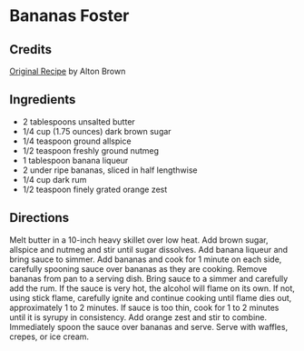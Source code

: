 # Bananas Foster 

<!-- BEGIN content -->

## Credits

[Original Recipe](http://www.foodnetwork.com/food/recipes/recipe/0,,FOOD_9936_27214,00.html "http://www.foodnetwork.com/food/recipes/recipe/0,,FOOD 9936 27214,00.html") by Alton Brown

## Ingredients

- 2 tablespoons unsalted butter
- 1/4 cup (1.75 ounces) dark brown sugar
- 1/4 teaspoon ground allspice
- 1/2 teaspoon freshly ground nutmeg
- 1 tablespoon banana liqueur
- 2 under ripe bananas, sliced in half lengthwise
- 1/4 cup dark rum
- 1/2 teaspoon finely grated orange zest

## Directions

Melt butter in a 10-inch heavy skillet over low heat. Add brown sugar, allspice and nutmeg and stir until sugar dissolves. Add banana liqueur and bring sauce to simmer. Add bananas and cook for 1 minute on each side, carefully spooning sauce over bananas as they are cooking. Remove bananas from pan to a serving dish. Bring sauce to a simmer and carefully add the rum. If the sauce is very hot, the alcohol will flame on its own. If not, using stick flame, carefully ignite and continue cooking until flame dies out, approximately 1 to 2 minutes. If sauce is too thin, cook for 1 to 2 minutes until it is syrupy in consistency. Add orange zest and stir to combine. Immediately spoon the sauce over bananas and serve. Serve with waffles, crepes, or ice cream.

<!-- Saved in parser cache with key mudabon_recipe:pcache:idhash:1546-0!1!0!0!!en!2 and timestamp 20071117181604 --><!-- END content -->

